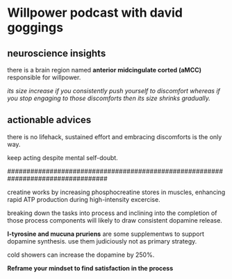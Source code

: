 # Willpower podcast with david goggings

## neuroscience insights

there is a brain region named **anterior midcingulate corted (aMCC)** responsible for willpower. 

*its size increase if you consistently push yourself to discomfort whereas if you stop engaging to those discomforts then its size shrinks gradually.*

## actionable advices

there is no lifehack, sustained effort and embracing discomforts is the only way. 

keep acting despite mental self-doubt. 

##################################################################################

creatine works by increasing phosphocreatine stores in muscles, enhancing rapid ATP production during high-intensity excercise.


breaking down the tasks into process and inclining into the completion of those process components will likely to draw consistent dopamine release. 

**l-tyrosine and mucuna pruriens** are some supplementws to support dopamine synthesis. use them judiciously not as primary strategy. 

cold showers can increase the dopamine by 250%. 

**Reframe your mindset to find satisfaction in the process**


